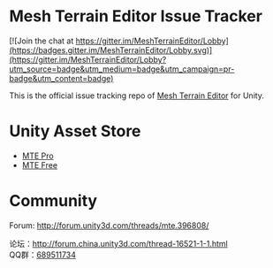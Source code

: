 # Mesh Terrain Editor Issue Tracker

[![Join the chat at https://gitter.im/MeshTerrainEditor/Lobby](https://badges.gitter.im/MeshTerrainEditor/Lobby.svg)](https://gitter.im/MeshTerrainEditor/Lobby?utm_source=badge&utm_medium=badge&utm_campaign=pr-badge&utm_content=badge)

This is the official issue tracking repo of [Mesh Terrain Editor](http://forum.unity3d.com/threads/mte.396808/) for Unity.

# Unity Asset Store

* [MTE Pro](https://assetstore.unity.com/packages/tools/terrain/mesh-terrain-editor-pro-57515)
* [MTE Free](https://assetstore.unity.com/packages/tools/terrain/mesh-terrain-editor-free-67758)

# Community

Forum: http://forum.unity3d.com/threads/mte.396808/

论坛：http://forum.china.unity3d.com/thread-16521-1-1.html  
QQ群：[689511734](http://shang.qq.com/wpa/qunwpa?idkey=5e654a8b0cb6d9fc3694a72962a05d1458222776ebdae00318f48b2dfb156267)
